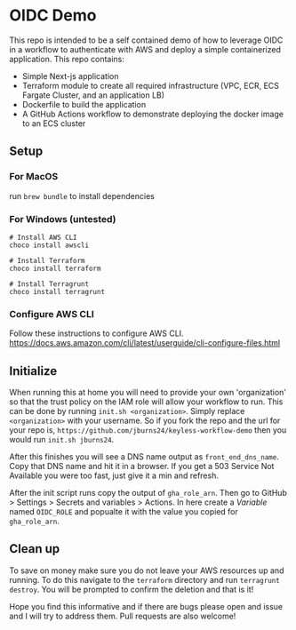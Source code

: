# OIDC Demo

This repo is intended to be a self contained demo of how to leverage OIDC in a workflow to authenticate with AWS and deploy a simple containerized application. This repo contains:

* Simple Next-js application
* Terraform module to create all required infrastructure (VPC, ECR, ECS Fargate Cluster, and an application LB)
* Dockerfile to build the application
* A GitHub Actions workflow to demonstrate deploying the docker image to an ECS cluster
## Setup
### For MacOS
run `brew bundle` to install dependencies

### For Windows (untested)
```π
# Install AWS CLI
choco install awscli

# Install Terraform
choco install terraform

# Install Terragrunt
choco install terragrunt
```
### Configure AWS CLI
Follow these instructions to configure AWS CLI. https://docs.aws.amazon.com/cli/latest/userguide/cli-configure-files.html


## Initialize
When running this at home you will need to provide your own 'organization' so that the trust policy on the IAM role will allow your workflow to run.
This can be done by running `init.sh <organization>`. Simply replace `<organization>` with your username. So if you fork the repo and the url for your repo is,
`https://github.com/jburns24/keyless-workflow-demo` then you would run `init.sh jburns24`.

After this finishes you will see a DNS name output as `front_end_dns_name`. Copy that DNS name and hit it in a browser. If you get a 503 Service Not Available you were too fast, just give it a min and refresh.

After the init script runs copy the output of `gha_role_arn`. Then go to GitHub > Settings > Secrets and variables > Actions. In here create a *Variable* named `OIDC_ROLE` and popualte it with the value you copied for `gha_role_arn`.


## Clean up
To save on money make sure you do not leave your AWS resources up and running. To do this navigate to the `terraform` directory and run `terragrunt destroy`. You will be prompted to confirm the deletion and that is it!

Hope you find this informative and if there are bugs please open and issue and I will try to address them. Pull requests are also welcome!

